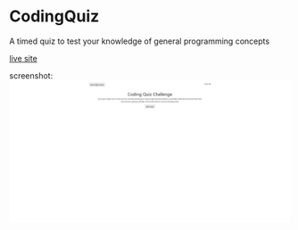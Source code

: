 # CodingQuiz

A timed quiz to test your knowledge of general programming concepts

[live site](https://alexandergalen.github.io/CodingQuiz)

screenshot: ![screenshot](./assets/screenshot.png) 
